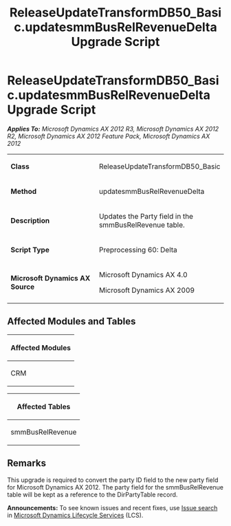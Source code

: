 ﻿---
title: ReleaseUpdateTransformDB50_Basic.updatesmmBusRelRevenueDelta Upgrade Script
TOCTitle: ReleaseUpdateTransformDB50_Basic.updatesmmBusRelRevenueDelta Upgrade Script
ms:assetid: 254e0a78-be9f-953d-2cc0-436286c95ae8
ms:mtpsurl: https://msdn.microsoft.com/en-us/library/JJ685024(v=AX.60)
ms:contentKeyID: 49707224
ms.date: 05/18/2015
mtps_version: v=AX.60
---

# ReleaseUpdateTransformDB50\_Basic.updatesmmBusRelRevenueDelta Upgrade Script 


_**Applies To:** Microsoft Dynamics AX 2012 R3, Microsoft Dynamics AX 2012 R2, Microsoft Dynamics AX 2012 Feature Pack, Microsoft Dynamics AX 2012_

<table>
<colgroup>
<col style="width: 50%" />
<col style="width: 50%" />
</colgroup>
<tbody>
<tr class="odd">
<td><p><strong>Class</strong></p></td>
<td><p>ReleaseUpdateTransformDB50_Basic</p></td>
</tr>
<tr class="even">
<td><p><strong>Method</strong></p></td>
<td><p>updatesmmBusRelRevenueDelta</p></td>
</tr>
<tr class="odd">
<td><p><strong>Description</strong></p></td>
<td><p>Updates the Party field in the smmBusRelRevenue table.</p></td>
</tr>
<tr class="even">
<td><p><strong>Script Type</strong></p></td>
<td><p>Preprocessing 60: Delta</p></td>
</tr>
<tr class="odd">
<td><p><strong>Microsoft Dynamics AX Source</strong></p></td>
<td><p>Microsoft Dynamics AX 4.0</p>
<p>Microsoft Dynamics AX 2009</p></td>
</tr>
</tbody>
</table>


## Affected Modules and Tables

<table>
<colgroup>
<col style="width: 100%" />
</colgroup>
<thead>
<tr class="header">
<th><p>Affected Modules</p></th>
</tr>
</thead>
<tbody>
<tr class="odd">
<td><p>CRM</p></td>
</tr>
</tbody>
</table>


<table>
<colgroup>
<col style="width: 100%" />
</colgroup>
<thead>
<tr class="header">
<th><p>Affected Tables</p></th>
</tr>
</thead>
<tbody>
<tr class="odd">
<td><p>smmBusRelRevenue</p></td>
</tr>
</tbody>
</table>


## Remarks

This upgrade is required to convert the party ID field to the new party field for Microsoft Dynamics AX 2012. The party field for the smmBusRelRevenue table will be kept as a reference to the DirPartyTable record.

  
**Announcements:** To see known issues and recent fixes, use [Issue search](http://go.microsoft.com/fwlink/?linkid=389258) in [Microsoft Dynamics Lifecycle Services](http://go.microsoft.com/fwlink/?linkid=306505) (LCS).


